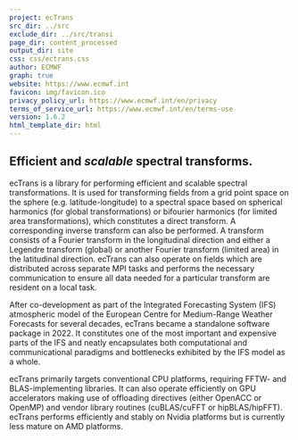 ```yaml
---
project: ecTrans
src_dir: ../src
exclude_dir: ../src/transi
page_dir: content_processed
output_dir: site
css: css/ectrans.css
author: ECMWF
graph: true
website: https://www.ecmwf.int
favicon: img/favicon.ico
privacy_policy_url: https://www.ecmwf.int/en/privacy
terms_of_service_url: https://www.ecmwf.int/en/terms-use
version: 1.6.2
html_template_dir: html
---
```


## Efficient and _scalable_ spectral transforms.

ecTrans is a library for performing efficient and scalable spectral transformations. It is used for
transforming fields from a grid point space on the sphere (e.g. latitude-longitude) to a spectral
space based on spherical harmonics (for global transformations) or bifourier harmonics (for limited
area transformations), which constitutes a direct transform. A corresponding inverse transform can
also be performed. A transform consists of a Fourier transform in the longitudinal direction and
either a Legendre transform (global) or another Fourier transform (limited area) in the latitudinal
direction. ecTrans can also operate on fields which are distributed across separate MPI tasks and
performs the necessary communication to ensure all data needed for a particular transform are
resident on a local task.

After co-development as part of the Integrated Forecasting System (IFS) atmospheric model of the
European Centre for Medium-Range Weather Forecasts for several decades, ecTrans became a standalone
software package in 2022. It constitutes one of the most important and expensive parts of the IFS
and neatly encapsulates both computational and communicational paradigms and bottlenecks exhibited
by the IFS model as a whole.

ecTrans primarily targets conventional CPU platforms, requiring FFTW- and BLAS-implementing
libraries. It can also operate efficiently on GPU accelerators making use of offloading directives
(either OpenACC or OpenMP) and vendor library routines (cuBLAS/cuFFT or hipBLAS/hipFFT). ecTrans
performs efficiently and stably on Nvidia platforms but is currently less mature on AMD platforms.
